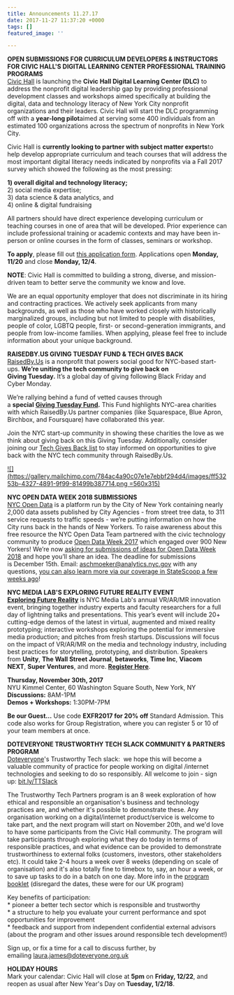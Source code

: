 ```yaml
---
title: Announcements 11.27.17
date: 2017-11-27 11:37:20 +0000
tags: []
featured_image: ''

---
```

**OPEN SUBMISSIONS FOR CURRICULUM DEVELOPERS & INSTRUCTORS FOR CIVIC HALL'S DIGITAL LEARNING CENTER PROFESSIONAL TRAINING PROGRAMS**  
[Civic Hall](https://civichall.org/) is launching the **Civic Hall Digital Learning Center (DLC)** to address the nonprofit digital leadership gap by providing professional development classes and workshops aimed specifically at building the digital, data and technology literacy of New York City nonprofit organizations and their leaders. Civic Hall will start the DLC programming off with a **year-long pilot**aimed at serving some 400 individuals from an estimated 100 organizations across the spectrum of nonprofits in New York City.

  
Civic Hall is **currently looking to partner with subject matter experts**to help develop appropriate curriculum and teach courses that will address the most important digital literacy needs indicated by nonprofits via a Fall 2017 survey which showed the following as the most pressing:

**1) overall digital and technology literacy;**  
2) social media expertise;  
3) data science & data analytics, and  
4) online & digital fundraising

All partners should have direct experience developing curriculum or teaching courses in one of area that will be developed. Prior experience can include professional training or academic contexts and may have been in-person or online courses in the form of classes, seminars or workshop.  
  
**To apply**, please fill out [this application form](https://civichall.org/jobs/instructors/). Applications open **Monday, 11/20** and close **Monday, 12/4**.

**NOTE**: Civic Hall is committed to building a strong, diverse, and mission-driven team to better serve the community we know and love.

We are an equal opportunity employer that does not discriminate in its hiring and contracting practices. We actively seek applicants from many backgrounds, as well as those who have worked closely with historically marginalized groups, including but not limited to people with disabilities, people of color, LGBTQ people, first- or second-generation immigrants, and people from low-income families. When applying, please feel free to include information about your unique background.  
  
**RAISEDBY.US GIVING TUESDAY FUND & TECH GIVES BACK**  
[RaisedBy.Us](http://raisedby.us/) is a nonprofit that powers social good for NYC-based start-ups. **We’re uniting the tech community to give back on Giving Tuesday.** It’s a global day of giving following Black Friday and Cyber Monday. 

  
We’re rallying behind a fund of vetted causes through a **special** [**Giving Tuesday Fund**](https://www.brightfunds.org/funds/raisedby-us-giving-tuesday-fund)**.** This Fund highlights NYC-area charities with which RaisedBy.Us partner companies (like Squarespace, Blue Apron, Birchbox, and Foursquare) have collaborated this year.   
  
Join the NYC start-up community in showing these charities the love as we think about giving back on this Giving Tuesday. Additionally, consider joining our [Tech Gives Back list](http://eepurl.com/dbi_or) to stay informed on opportunities to give back with the NYC tech community through RaisedBy.Us.   
  
[![](https://gallery.mailchimp.com/784ac4a90c07e1e7ebbf294d4/images/ff53253b-4327-4891-9f99-81499b387714.png =560x315)](https://civichall.org/programs/)  
  
**NYC OPEN DATA WEEK 2018 SUBMISSIONS**  
[NYC Open Data](https://opendata.cityofnewyork.us/) is a platform run by the City of New York containing nearly 2,000 data assets published by City Agencies - from street tree data, to 311 service requests to traffic speeds - we’re putting information on how the City runs back in the hands of New Yorkers. To raise awareness about this free resource the NYC Open Data Team partnered with the civic technology community to produce [Open Data Week 2017](https://www.open-data.nyc/) which engaged over 900 New Yorkers! We’re now [asking for submissions of ideas for Open Data Week 2018](http://bit.ly/ODW18) and hope you’ll share an idea. The deadline for submissions is December 15th. Email: [aschmoeker@analytics.nyc.gov](mailto:aschmoeker@analytics.nyc.gov) with any questions, [you can also learn more via our coverage in StateScoop a few weeks ago](http://statescoop.com/as-outreach-efforts-mature-nyc-announces-open-data-week-2018)!  
  
**NYC MEDIA LAB'S EXPLORING FUTURE REALITY EVENT**  
[**Exploring Future Reality**](http://nycmedialab.org/events/2017/11/30/exploring-future-reality-2017) is NYC Media Lab's annual VR/AR/MR innovation event, bringing together industry experts and faculty researchers for a full day of lightning talks and presentations. This year’s event will include 20+ cutting-edge demos of the latest in virtual, augmented and mixed reality prototyping; interactive workshops exploring the potential for immersive media production; and pitches from fresh startups. Discussions will focus on the impact of VR/AR/MR on the media and technology industry, including best practices for storytelling, prototyping, and distribution. Speakers from **Unity**, **The Wall Street Journal**, **betaworks**, **Time Inc**, **Viacom NEXT**, **Super Ventures**, and more. [**Register Here**](https://www.eventbrite.com/e/exploring-future-reality-tickets-38371198287).

  
**Thursday, November 30th, 2017**  
NYU Kimmel Center, 60 Washington Square South, New York, NY  
**Discussions:** 8AM-1PM  
**Demos + Workshops:** 1:30PM-7PM  
  
**Be our Guest…** Use code **EXFR2017 for 20% off** Standard Admission. This code also works for Group Registration, where you can register 5 or 10 of your team members at once.   
  
**DOTEVERYONE TRUSTWORTHY TECH SLACK COMMUNITY & PARTNERS PROGRAM**  
[Doteveryone](http://doteveryone.org.uk/)'s Trustworthy Tech slack:  we hope this will become a valuable community of practice for people working on digital /internet technologies and seeking to do so responsibly. All welcome to join - sign up: [bit.ly/TTSlack](http://bit.ly/TTSlack)  
  
The Trustworthy Tech Partners program is an 8 week exploration of how ethical and responsible an organisation's business and technology practices are, and whether it's possible to demonstrate these. Any organisation working on a digital/internet product/service is welcome to take part, and the next program will start on November 20th, and we'd love to have some participants from the Civic Hall community. The program will take participants through exploring what they do today in terms of responsible practices, and what evidence can be provided to demonstrate trustworthiness to external folks (customers, investors, other stakeholders etc). It could take 2-4 hours a week over 8 weeks (depending on scale of organisation) and it's also totally fine to timebox to, say, an hour a week, or to save up tasks to do in a batch on one day. More info in the [program booklet](https://drive.google.com/file/d/1LKPJv1Enk5YSqqC57-s5H0aMTEXqg1nS/view?usp=sharing) (disregard the dates, these were for our UK program)  
  
Key benefits of participation:   
\* pioneer a better tech sector which is responsible and trustworthy  
\* a structure to help you evaluate your current performance and spot opportunities for improvement  
\* feedback and support from independent confidential external advisors (about the program and other issues around responsible tech development!)  
  
Sign up, or fix a time for a call to discuss further, by emailing [laura.james@doteveryone.org.uk](mailto:laura.james@doteveryone.org.uk)  
  
**HOLIDAY HOURS**   
Mark your calendar: Civic Hall will close at **5pm** on **Friday, 12/22**, and reopen as usual after New Year's Day on **Tuesday, 1/2/18**.
